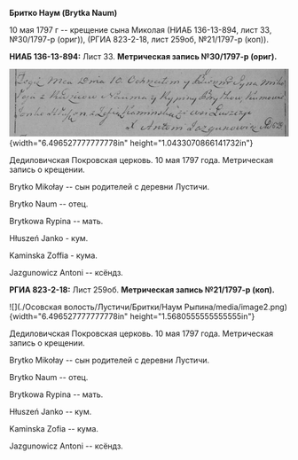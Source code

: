 **Бритко Наум (Brytka Naum)**

10 мая 1797 г -- крещение сына Миколая (НИАБ 136-13-894, лист 33,
№30/1797-р (ориг)), (РГИА 823-2-18, лист 259об, №21/1797-р (коп)).

**НИАБ 136-13-894:** Лист 33. **Метрическая запись №30/1797-р (ориг).**

![](./media/9b053154d3fc4b1850b26a5688f663bf17f9a671.png){width="6.496527777777778in"
height="1.0433070866141732in"}

Дедиловичская Покровская церковь. 10 мая 1797 года. Метрическая запись о
крещении.

Brytko Mikołay -- сын родителей с деревни Лустичи.

Brytko Naum -- отец.

Brytkowa Rypina -- мать.

Hłuszeń Janko - кум.

Kaminska Zoffia - кума.

Jazgunowicz Antoni -- ксёндз.

**РГИА 823-2-18:** Лист 259об. **Метрическая запись №21/1797-р (коп).**

![](./Осовская волость/Лустичи/Бритки/Наум Рыпина/media/image2.png){width="6.496527777777778in"
height="1.5680555555555555in"}

Дедиловичская Покровская церковь. 10 мая 1797 года. Метрическая запись о
крещении.

Brytko Mikołay -- сын родителей с деревни Лустичи.

Brytko Naum -- отец.

Brytkowa Rypina -- мать.

Hłuszeń Janko -- кум.

Kaminska Zofia -- кума.

Jazgunowicz Antoni -- ксёндз.
